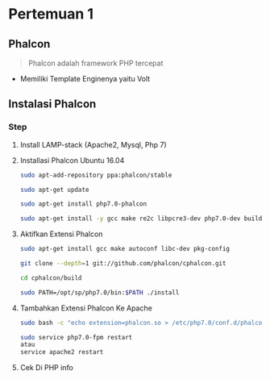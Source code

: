 # Pertemuan 1
## Phalcon
> Phalcon adalah framework PHP tercepat

    
- Memiliki Template Enginenya yaitu Volt

## Instalasi Phalcon

### Step

1. Install LAMP-stack (Apache2, Mysql, Php 7)

2. Installasi Phalcon Ubuntu 16.04
    ```bash
    sudo apt-add-repository ppa:phalcon/stable
    
    sudo apt-get update
    
    sudo apt-get install php7.0-phalcon
    
    sudo apt-get install -y gcc make re2c libpcre3-dev php7.0-dev build-essential php7.0-zip
    ```

3. Aktifkan Extensi Phalcon
    ```bash
    sudo apt-get install gcc make autoconf libc-dev pkg-config
    
    git clone --depth=1 git://github.com/phalcon/cphalcon.git
    
    cd cphalcon/build
    
    sudo PATH=/opt/sp/php7.0/bin:$PATH ./install

    ```

4. Tambahkan Extensi Phalcon Ke Apache

    ```bash
    sudo bash -c "echo extension=phalcon.so > /etc/php7.0/conf.d/phalcon.ini"
    
    sudo service php7.0-fpm restart
    atau
    service apache2 restart

    ```

5. Cek Di PHP info
